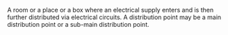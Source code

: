 ﻿A room or a place or a box where an electrical supply enters and is then further distributed via electrical circuits. A distribution point may be a main distribution point or a sub-main distribution point.